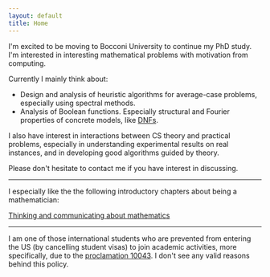 ```yaml
---
layout: default
title: Home
---
```


I'm excited to be moving to Bocconi University to continue my PhD study. I'm interested in interesting mathematical problems with motivation from computing.

Currently I mainly think about:

* Design and analysis of heuristic algorithms for average-case problems, especially using spectral methods.
* Analysis of Boolean functions. Especially structural and Fourier properties of concrete models, like [DNFs](https://en.wikipedia.org/wiki/Disjunctive_normal_form).

I also have interest in interactions between CS theory and practical problems, especially in understanding experimental results on real instances, and in developing good algorithms guided by theory.
 
Please don't hesitate to contact me if you have interest in discussing.  
  
  
---
  
  
I especially like the the following introductory chapters about being a mathematician:

[Thinking and communicating about mathematics](https://sites.math.rutgers.edu/~saks/300S/Part1.pdf)  

---

I am one of those international students who are prevented from entering the US (by cancelling student visas) to join academic activities, more specifically, due to the [proclamation 10043](https://www.nafsa.org/regulatory-information/proclamation-suspending-entry-chinese-students-and-researchers-connected-prc). I don't see any valid reasons behind this policy.





